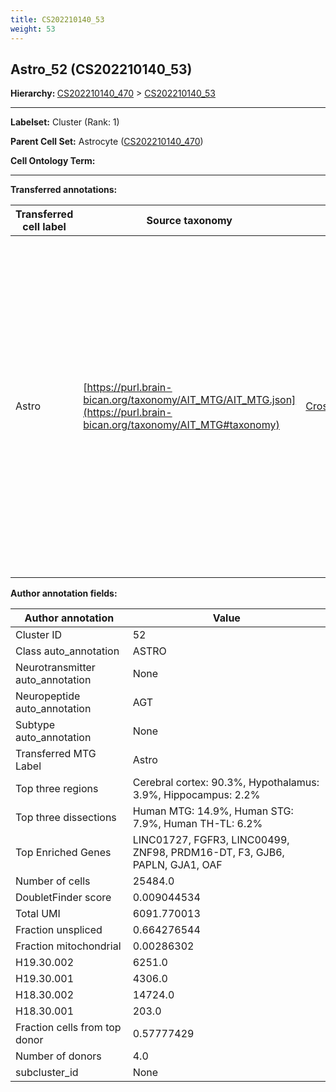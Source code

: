 ```yaml
---
title: CS202210140_53
weight: 53
---
```

## Astro_52 (CS202210140_53)
<b>Hierarchy: </b>
[CS202210140_470](https://purl.brain-bican.org/taxonomy/CS202210140#CS202210140_470) >
[CS202210140_53](https://purl.brain-bican.org/taxonomy/CS202210140#CS202210140_53)

---


**Labelset:** Cluster (Rank: 1)

**Parent Cell Set:** Astrocyte ([CS202210140_470](https://purl.brain-bican.org/taxonomy/CS202210140#CS202210140_470))



**Cell Ontology Term:** 

[MARKER GENES.]: #


---

[TRANSFERRED ANNOTATIONS.]: #


**Transferred annotations:**

| Transferred cell label | Source taxonomy | Source node accession | Algorithm name | Comment |
|------------------------|-----------------|-----------------------|----------------|---------|
|Astro|[https://purl.brain-bican.org/taxonomy/AIT_MTG/AIT_MTG.json](https://purl.brain-bican.org/taxonomy/AIT_MTG#taxonomy)|[CrossArea_subclass:e47396020a](https://purl.brain-bican.org/taxonomy/AIT_MTG#CrossArea_subclass_e47396020a)||We performed PCA (50 components) on our full dataset, trained a random forest classifier (scikit-learn, class_ weight=‘balanced’, max_depth=50) on the MTG labels, and then predicted labels for all cells. We labeled each cluster with the mode of its constituent cells if two conditions were met: more than 0.8 of predicted labels matched the mode, and the mean probability of these pre- dictions was greater than 0.8.|

[AUTHOR ANNOTATION FIELDS.]: #


**Author annotation fields:**

| Author annotation | Value |
|-------------------|-------|
|Cluster ID|52|
|Class auto_annotation|ASTRO|
|Neurotransmitter auto_annotation|None|
|Neuropeptide auto_annotation|AGT|
|Subtype auto_annotation|None|
|Transferred MTG Label|Astro|
|Top three regions|Cerebral cortex: 90.3%, Hypothalamus: 3.9%, Hippocampus: 2.2%|
|Top three dissections|Human MTG: 14.9%, Human STG: 7.9%, Human TH-TL: 6.2%|
|Top Enriched Genes|LINC01727, FGFR3, LINC00499, ZNF98, PRDM16-DT, F3, GJB6, PAPLN, GJA1, OAF|
|Number of cells|25484.0|
|DoubletFinder score|0.009044534|
|Total UMI|6091.770013|
|Fraction unspliced|0.664276544|
|Fraction mitochondrial|0.00286302|
|H19.30.002|6251.0|
|H19.30.001|4306.0|
|H18.30.002|14724.0|
|H18.30.001|203.0|
|Fraction cells from top donor|0.57777429|
|Number of donors|4.0|
|subcluster_id|None|
